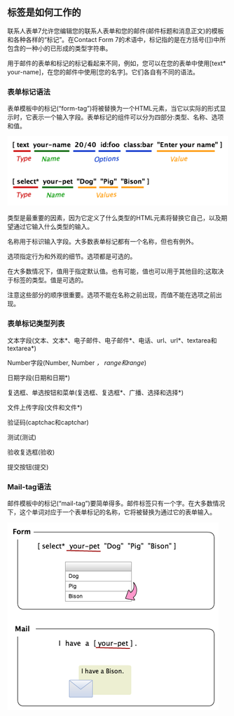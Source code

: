 ## 标签是如何工作的

联系人表单7允许您编辑您的联系人表单和您的邮件(邮件标题和消息正文)的模板和各种各样的“标记”。在Contact Form 7的术语中，标记指的是在方括号([])中所包含的一种小的已形成的类型字符串。




用于邮件的表单和标记的标记看起来不同，例如，您可以在您的表单中使用[text* your-name]，在您的邮件中使用[您的名字]。它们各自有不同的语法。


### 表单标记语法

表单模板中的标记(“form-tag”)将被替换为一个HTML元素，当它以实际的形式显示时，它表示一个输入字段。表单标记的组件可以分为四部分:类型、名称、选项和值。

![](01.png)


类型是最重要的因素，因为它定义了什么类型的HTML元素将替换它自己，以及期望通过它输入什么类型的输入。


名称用于标识输入字段。大多数表单标记都有一个名称，但也有例外。




选项指定行为和外观的细节。选项都是可选的。


在大多数情况下，值用于指定默认值。也有可能，值也可以用于其他目的;这取决于标签的类型。值是可选的。


注意这些部分的顺序很重要。选项不能在名称之前出现，而值不能在选项之前出现。


### 表单标记类型列表

文本字段(文本、文本*、电子邮件、电子邮件*、电话、url、url*、textarea和textarea*)

Number字段(Number, Number *， range和range*)

日期字段(日期和日期*)

复选框、单选按钮和菜单(复选框、复选框*、广播、选择和选择*)

文件上传字段(文件和文件*)

验证码(captchac和captchar)

测试(测试)

验收复选框(验收)

提交按钮(提交)

### Mail-tag语法

邮件模板中的标记(“mail-tag”)要简单得多。邮件标签只有一个字。在大多数情况下，这个单词对应于一个表单标记的名称，它将被替换为通过它的表单输入。

![](02.png)